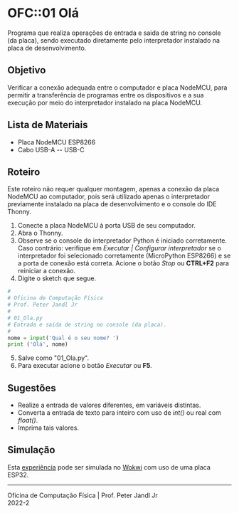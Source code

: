 # OFC::01 Olá

Programa que realiza operações de entrada e saida de string no console (da placa), sendo executado diretamente pelo interpretador instalado na placa de desenvolvimento.

## Objetivo

Verificar a conexão adequada entre o computador e placa NodeMCU, para permitir a transferência de programas entre os dispositivos e a sua execução por meio do interpretador instalado na placa NodeMCU.

## Lista de Materiais

* Placa NodeMCU ESP8266
* Cabo USB-A -- USB-C

## Roteiro

Este roteiro não requer qualquer montagem, apenas a conexão da placa NodeMCU ao computador, pois será utilizado apenas o interpretador previamente instalado na placa de desenvolvimento e o console do IDE Thonny.

1. Conecte a placa NodeMCU à porta USB de seu computador.
2. Abra o Thonny.
3. Observe se o console do interpretador Python é iniciado corretamente. Caso contrário: verifique em *Executar | Configurar interpretador* se o interpretador foi selecionado corretamente (MicroPython ESP8266) e se a porta de conexão está correta. Acione o botão *Stop* ou **CTRL+F2** para reiniciar a conexão.
4. Digite o sketch que segue.

```python
#
# Oficina de Computação Física
# Prof. Peter Jandl Jr
#
# 01_Ola.py
# Entrada e saida de string no console (da placa).
#
nome = input('Qual é o seu nome? ')
print ('Olá', nome)

```

5. Salve como "01_Ola.py".
6. Para executar acione o botão *Executar* ou **F5**.

## Sugestões

* Realize a entrada de valores diferentes, em variáveis distintas.
* Converta a entrada de texto para inteiro com uso de *int()* ou real com *float()*.
* Imprima tais valores.

## Simulação

Esta [experiência](https://wokwi.com/projects/346161396802650706) pode ser simulada no [Wokwi](https://wokwi.com/projects/346161396802650706) com uso de uma placa ESP32.

---
Oficina de Computação Física | Prof. Peter Jandl Jr
<br/>2022-2
